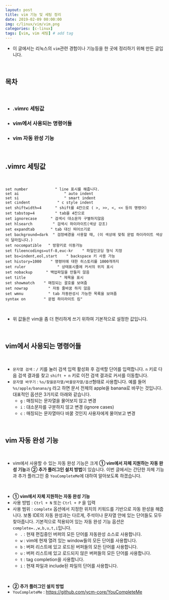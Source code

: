 ```yaml
---
layout: post
title: vim 기능 및 세팅 정리
date: 2019-02-09 00:00:00
img: c/linux/vim/vim.png
categories: [c-linux] 
tags: [vim, vim 세팅] # add tag
---
```


- 이 글에서는 리눅스의 `vim`관련 경험이나 기능등을 한 곳에 정리하기 위해 만든 글입니다.

<br>

## **목차**

<br>

- ### .vimrc 세팅값
- ### vim에서 사용되는 명령어들
- ### vim 자동 완성 기능

<br>

## **.vimrc 세팅값**

<br>

```
set number            " line 표시를 해줍니다.
set ai                    " auto indent
set si                    " smart indent
set cindent            " c style indent
set shiftwidth=4      " shift를 4칸으로 ( >, >>, <, << 등의 명령어)
set tabstop=4         " tab을 4칸으로
set ignorecase      " 검색시 대소문자 구별하지않음
set hlsearch         " 검색시 하이라이트(색상 강조)
set expandtab       " tab 대신 띄어쓰기로
set background=dark  " 검정배경을 사용할 때, (이 색상에 맞춰 문법 하이라이트 색상이 달라집니다.)
set nocompatible   " 방향키로 이동가능
set fileencodings=utf-8,euc-kr    " 파일인코딩 형식 지정
set bs=indent,eol,start    " backspace 키 사용 가능
set history=1000    " 명령어에 대한 히스토리를 1000개까지
set ruler              " 상태표시줄에 커서의 위치 표시
set nobackup      " 백업파일을 만들지 않음
set title               " 제목을 표시
set showmatch    " 매칭되는 괄호를 보여줌
set nowrap         " 자동 줄바꿈 하지 않음
set wmnu           " tab 자동완성시 가능한 목록을 보여줌
syntax on        " 문법 하이라이트 킴"
```

<br>

- 위 값들은 vim을 좀 더 편리하게 쓰기 위하여 기본적으로 설정한 값입니다.

<br>

## **vim에서 사용되는 명령어들**

<br>

- `문자열 검색` : `/` 키를 눌러 검색 입력 활성화 후 검색할 단어를 입력합니다. `n` 키로 다음 검색 결과를 찾고 `shift + n` 키로 이전 검색 결과로 커서를 이동합니다.
- `문자열 바꾸기` : `%s/찾을문자열/바꿀문자열/옵션`형태로 사용합니다. 예를 들어 `%s/apple/banana/g` 라고 하면 문서 전체의 apple을 banana로 바꾸는 것입니다. 대표적인 옵션은 3가지로 아래와 같습니다.
    - `g` : 매칭되는 문자열을 물어보지 않고 변경
    - `i` : 대소문자를 구분하지 않고 변경 (ignore cases)
    - `c` : 매칭되는 문자열마다 바꿀 것인지 사용자에게 물어보고 변경

<br>

## **vim 자동 완성 기능**

<br>

- vim에서 사용할 수 있는 자동 완성 기능은 크게 **① vim에서 자체 지원하는 자동 완성 기능**과 **② 추가 플러그인 설치 방법**이 있습니다. 이번 글에서는 간단한 자체 기능과 추가 플러그인 중 `YouCompleteMe`에 대하여 알아보도록 하겠습니다.

<br>

- **① vim에서 자체 지원하는 자동 완성 기능**
- 사용 방법 : `Ctrl + N` 또는 `Ctrl + P` 을 입력
- 사용 범위 :  `complete` 옵션에서 지정한 위치의 키워드를 기반으로 자동 완성을 해줍니다. 보통 IDE의 자동 완성과는 다르게, 주석이나 문자열 안에 있는 단어들도 모두 찾아줍니다. 기본적으로 적용되어 있는 자동 완성 기능 옵션은 `complete=.,w,b,u,t,i`입니다.
    - `.` : 현재 편집중인 버퍼의 모든 단어를 자동완성 소스로 사용합니다.
    - `w` : vim에 현재 열려 있는 window들의 모든 단어를 사용합니다.
    - `b` : 버퍼 리스트에 있고 로드된 버퍼들의 모든 단어를 사용합니다.
    - `u` : 버퍼 리스트에 있고 로드되지 않은 버퍼들의 모든 단어를 사용합니다.
    - `t` : tag completion을 사용합니다.
    - `i` : 현재 파일과 include된 파일의 단어를 사용합니다.

<br>

- **② 추가 플러그인 설치 방법**
- `YouCompleteMe` : https://github.com/ycm-core/YouCompleteMe